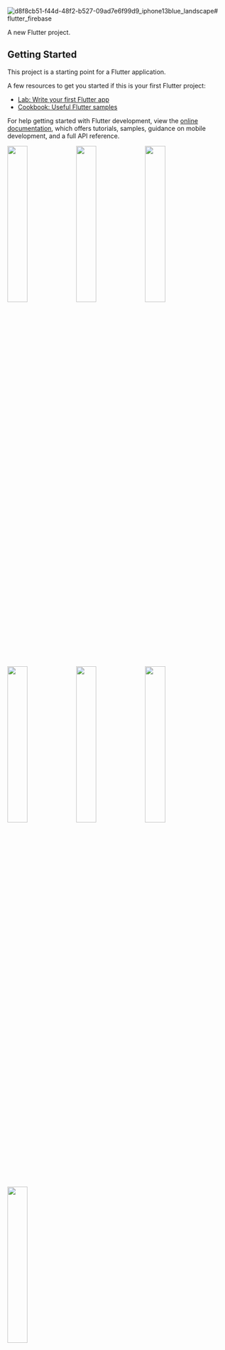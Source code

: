 ![d8f8cb51-f44d-48f2-b527-09ad7e6f99d9_iphone13blue_landscape](https://github.com/arpitaflutter/flutter_firebase/assets/116253518/14d33d74-f963-424a-af7e-7f9d2cb5122b)# flutter_firebase

A new Flutter project.

## Getting Started

This project is a starting point for a Flutter application.

A few resources to get you started if this is your first Flutter project:

- [Lab: Write your first Flutter app](https://docs.flutter.dev/get-started/codelab)
- [Cookbook: Useful Flutter samples](https://docs.flutter.dev/cookbook)

For help getting started with Flutter development, view the
[online documentation](https://docs.flutter.dev/), which offers tutorials,
samples, guidance on mobile development, and a full API reference.

<p>
<img src = "https://github.com/arpitaflutter/flutter_firebase/assets/116253518/76dd5234-cb7b-4f80-845f-a8933956c1c9" height = "30%" width = "30%">
<img src = "https://github.com/arpitaflutter/flutter_firebase/assets/116253518/0bf5af8f-6de1-4967-8d70-1c36f13d6e8d" height = "30%" width = "30%">  
<img src = "https://github.com/arpitaflutter/flutter_firebase/assets/116253518/0bf5af8f-6de1-4967-8d70-1c36f13d6e8d" height = "30%" width = "30%">  
<img src = "https://github.com/arpitaflutter/flutter_firebase/assets/116253518/77dc34cf-45c2-4667-bbaa-6e29e7ff7e3b" height = "30%" width = "30%"> 
<img src = "https://github.com/arpitaflutter/flutter_firebase/assets/116253518/f69b3138-6919-4095-8aba-e29a5bfd1c26" height = "30%" width = "30%"> 
<img src = "https://github.com/arpitaflutter/flutter_firebase/assets/116253518/f8f23d09-263e-4b4c-aad2-139af6810ff9" height = "30%" width = "30%">  
<img src = "https://github.com/arpitaflutter/flutter_firebase/assets/116253518/b2c13a98-4927-4425-8ad4-741096c24926" height = "30%" width = "30%">    
</p>
